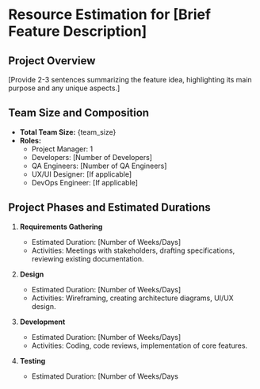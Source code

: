 # Resource Estimation for [Brief Feature Description]

## Project Overview
[Provide 2-3 sentences summarizing the feature idea, highlighting its main purpose and any unique aspects.]

## Team Size and Composition
- **Total Team Size:** {team_size}
- **Roles:**
  - Project Manager: 1
  - Developers: [Number of Developers]
  - QA Engineers: [Number of QA Engineers]
  - UX/UI Designer: [If applicable]
  - DevOps Engineer: [If applicable]

## Project Phases and Estimated Durations
1. **Requirements Gathering**
   - Estimated Duration: [Number of Weeks/Days]
   - Activities: Meetings with stakeholders, drafting specifications, reviewing existing documentation.

2. **Design**
   - Estimated Duration: [Number of Weeks/Days]
   - Activities: Wireframing, creating architecture diagrams, UI/UX design.

3. **Development**
   - Estimated Duration: [Number of Weeks/Days]
   - Activities: Coding, code reviews, implementation of core features.

4. **Testing**
   - Estimated Duration: [Number of Weeks/Days